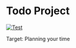 # Todo Project
[![Test](https://github.com/sbx0/todo/actions/workflows/build.yml/badge.svg)](https://github.com/sbx0/todo/actions/workflows/build.yml)

Target: Planning your time

